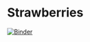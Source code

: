 # Strawberries
[![Binder](https://mybinder.org/badge_logo.svg)](https://mybinder.org/v2/gh/nwhollan/Strawberries.git/main)


